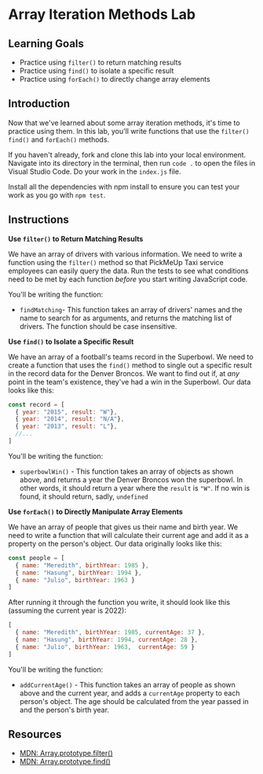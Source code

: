# Array Iteration Methods Lab

## Learning Goals

* Practice using `filter()` to return matching results
* Practice using `find()` to isolate a specific result
* Practice using `forEach()` to directly change array elements

## Introduction

Now that we've learned about some array iteration methods, it's time to practice 
using them. In this lab, you'll write functions that use the `filter()` `find()`
and `forEach()` methods. 

If you haven't already, fork and clone this lab into your local environment. Navigate into 
its directory in the terminal, then run `code .` to open the files in Visual Studio Code.
Do your work in the `index.js` file.

Install all the dependencies with npm install to ensure you can test your work as you 
go with `npm test`.

## Instructions

**Use `filter()` to Return Matching Results**

We have an array of drivers with various information. We need to write a function
using the `filter()` method so that PickMeUp Taxi service employees can easily
query the data. Run the tests to see what conditions need to be met by each
function _before_ you start writing JavaScript code.

You'll be writing the function:

* `findMatching`- This function takes an array of drivers' names and the name
  to search for as arguments, and returns the matching list of drivers. The function 
  should be case insensitive.

**Use `find()` to Isolate a Specific Result**

We have an array of a football's teams record in the Superbowl. We need to
create a function that uses the `find()` method to single out a specific
result in the record data for the Denver Broncos. We want to find out if, at _any_ 
point in the team's existence, they've had a win in the Superbowl. Our data looks 
like this:

```js
const record = [
  { year: "2015", result: "W"},
  { year: "2014", result: "N/A"},
  { year: "2013", result: "L"},
  //...
]
```

You'll be writing the function:

* `superbowlWin()` - This function takes an array of objects as shown above, and 
  returns a year the Denver Broncos won the superbowl. In other words, it should
  return a year where the `result` is `"W"`. If no win is found, it should return,
  sadly, `undefined`

**Use `forEach()` to Directly Manipulate Array Elements**

We have an array of people that gives us their name and birth year. We need to write
a function that will calculate their current age and add it as a property on the 
person's object. Our data originally looks like this:

```js
const people = [
  { name: "Meredith", birthYear: 1985 },
  { name: "Hasung", birthYear: 1994 },
  { name: "Julio", birthYear: 1963 }
]
```

After running it through the function you write, it should look like this (assuming the
current year is 2022):

```js
[
  { name: "Meredith", birthYear: 1985, currentAge: 37 },
  { name: "Hasung", birthYear: 1994, currentAge: 28 },
  { name: "Julio", birthYear: 1963,  currentAge: 59 }
]
```

You'll be writing the function:

* `addCurrentAge()` - This function takes an array of people as shown above and 
  the current year, and adds a `currentAge` property to each person's object. The
  age should be calculated from the year passed in and the person's birth year.

## Resources

* [MDN: Array.prototype.filter()](https://developer.mozilla.org/en-US/docs/Web/JavaScript/Reference/Global_Objects/Array/filter)
* [MDN: Array.prototype.find()](https://developer.mozilla.org/en-US/docs/Web/JavaScript/Reference/Global_Objects/Array/find)
